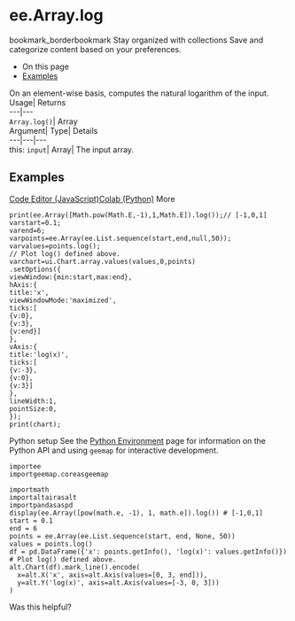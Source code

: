  
#  ee.Array.log 
bookmark_borderbookmark Stay organized with collections  Save and categorize content based on your preferences.
  * On this page
  * [Examples](https://developers.google.com/earth-engine/apidocs/ee-array-log#examples)


On an element-wise basis, computes the natural logarithm of the input. 
Usage| Returns  
---|---  
`Array.log()`| Array  
Argument| Type| Details  
---|---|---  
this: `input`| Array| The input array.  
## Examples
[Code Editor (JavaScript)](https://developers.google.com/earth-engine/apidocs/ee-array-log#code-editor-javascript-sample)[Colab (Python)](https://developers.google.com/earth-engine/apidocs/ee-array-log#colab-python-sample) More
```
print(ee.Array([Math.pow(Math.E,-1),1,Math.E]).log());// [-1,0,1]
varstart=0.1;
varend=6;
varpoints=ee.Array(ee.List.sequence(start,end,null,50));
varvalues=points.log();
// Plot log() defined above.
varchart=ui.Chart.array.values(values,0,points)
.setOptions({
viewWindow:{min:start,max:end},
hAxis:{
title:'x',
viewWindowMode:'maximized',
ticks:[
{v:0},
{v:3},
{v:end}]
},
vAxis:{
title:'log(x)',
ticks:[
{v:-3},
{v:0},
{v:3}]
},
lineWidth:1,
pointSize:0,
});
print(chart);
```
Python setup
See the [ Python Environment](https://developers.google.com/earth-engine/guides/python_install) page for information on the Python API and using `geemap` for interactive development.
```
importee
importgeemap.coreasgeemap
```
```
importmath
importaltairasalt
importpandasaspd
display(ee.Array([pow(math.e, -1), 1, math.e]).log()) # [-1,0,1]
start = 0.1
end = 6
points = ee.Array(ee.List.sequence(start, end, None, 50))
values = points.log()
df = pd.DataFrame({'x': points.getInfo(), 'log(x)': values.getInfo()})
# Plot log() defined above.
alt.Chart(df).mark_line().encode(
  x=alt.X('x', axis=alt.Axis(values=[0, 3, end])),
  y=alt.Y('log(x)', axis=alt.Axis(values=[-3, 0, 3]))
)
```

Was this helpful?
